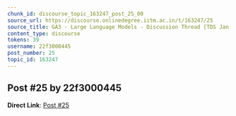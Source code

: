 ```yaml
---
chunk_id: discourse_topic_163247_post_25_00
source_url: https://discourse.onlinedegree.iitm.ac.in/t/163247/25
source_title: GA3 - Large Language Models - Discussion Thread [TDS Jan 2025]
content_type: discourse
tokens: 39
username: 22f3000445
post_number: 25
topic_id: 163247
---
```


## Post #25 by 22f3000445

**Direct Link**: [Post #25](https://discourse.onlinedegree.iitm.ac.in/t/163247/25)
